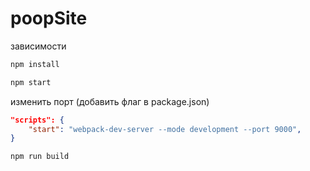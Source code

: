 # poopSite

зависимости
```bash
npm install
```

```bash
npm start
```

изменить порт (добавить флаг в package.json)
```json
"scripts": {
    "start": "webpack-dev-server --mode development --port 9000",
}
```

```bash
npm run build
```